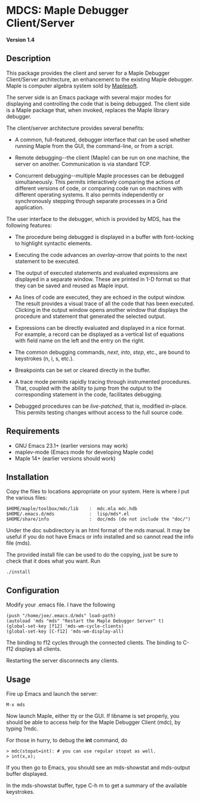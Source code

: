 MDCS: Maple Debugger Client/Server
==================================

**Version 1.4**

Description
-----------

This package provides the client and server for a Maple Debugger
Client/Server architecture, an enhancement to the existing Maple
debugger.  Maple is computer algebra system sold by
[Maplesoft](http://www.maplesoft.com/).


The server side is an Emacs package with several major modes
for displaying and controlling the code that is being debugged.
The client side is a Maple package that, when invoked,
replaces the Maple library debugger.

The client/server architecture provides several benefits:

* A common, full-featured, debugger interface that can be used
  whether running Maple from the GUI, the command-line, or from a
  script.

* Remote debugging--the client (Maple) can be run on one machine, the
  server on another. Communication is via standard TCP.

* Concurrent debugging--multiple Maple processes can be debugged
  simultaneously. This permits interactively comparing the actions of
  different versions of code, or comparing code run on machines with
  different operating systems. It also permits independently or
  synchronously stepping through separate processes in a Grid
  application.

The user interface to the debugger, which is provided by MDS, has
the following features:

* The procedure being debugged is displayed in a buffer with
  font-locking to highlight syntactic elements.

* Executing the code advances an _overlay-arrow_ that points to the
  next statement to be executed.

* The output of executed statements and evaluated expressions are
  displayed in a separate window.  These are printed in 1-D format
  so that they can be saved and reused as Maple input.

* As lines of code are executed, they are echoed in the output
  window.  The result provides a visual trace of all the code that
  has been executed.  Clicking in the output window opens another
  window that displays the procedure and statement that
  generated the selected output.

* Expressions can be directly evaluated and displayed in a nice
  format.  For example, a record can be displayed as a vertical list
  of equations with field name on the left and the entry on the
  right.

* The common debugging commands, *next*, *into*, *step*, etc., are
  bound to keystrokes (n, i, s, etc.).

* Breakpoints can be set or cleared directly in the buffer.

* A trace mode permits rapidly tracing through instrumented
  procedures.  That, coupled with the ability to jump from the
  output to the corresponding statement in the code, facilitates
  debugging.

* Debugged procedures can be _live-patched_, that is, modified
  in-place.  This permits testing changes without access to the full
  source code.


Requirements
------------
* GNU Emacs 23.1+ (earlier versions may work)
* maplev-mode (Emacs mode for developing Maple code)
* Maple 14+ (earlier versions should work)

Installation
------------
Copy the files to locations appropriate on your system.
Here is where I put the various files:

    $HOME/maple/toolbox/mdc/lib    :  mdc.mla mdc.hdb
    $HOME/.emacs.d/mds             :  lisp/mds*.el
    $HOME/share/info               :  doc/mds (do not include the "doc/")

Under the doc subdirectory is an html format of the mds manual.  It
may be useful if you do not have Emacs or info installed and so cannot
read the info file (mds).

The provided install file can be used to do the copying,
just be sure to check that it does what you want.  Run

    ./install

Configuration
-------------
Modify your .emacs file.  I have the following

    (push "/home/joe/.emacs.d/mds" load-path)
    (autoload 'mds "mds" "Restart the Maple Debugger Server" t)
    (global-set-key [f12] 'mds-wm-cycle-clients)
    (global-set-key [C-f12] 'mds-wm-display-all)

The binding to f12 cycles through the connected clients.
The binding to C-f12 displays all clients.

Restarting the server disconnects any clients.

Usage
-----
Fire up Emacs and launch the server:

    M-x mds

Now launch Maple, either tty or the GUI.  If libname
is set properly, you should be able to access help for
the Maple Debugger Client (mdc), by typing ?mdc.

For those in hurry, to debug the **int** command, do

    > mdc(stopat=int): # you can use regular stopat as well.
    > int(x,x);

If you then go to Emacs, you should see an mds-showstat
and mds-output buffer displayed.

In the mds-showstat buffer, type C-h m to get a summary of
the available keystrokes.


